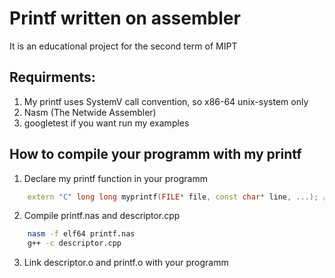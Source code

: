 # Printf written on assembler
It is an educational project for the second term of MIPT 
## Requirments:
1. My printf uses SystemV call convention, so x86-64 unix-system only
1. Nasm (The Netwide Assembler)
1. googletest if you want run my examples
## How to compile your programm with my printf
1. Declare my printf function in your programm
```c++
    extern "C" long long myprintf(FILE* file, const char* line, ...); // return count of printed symbols
```
2. Compile printf.nas and descriptor.cpp
```sh
    nasm -f elf64 printf.nas
    g++ -c descriptor.cpp
```
3. Link descriptor.o and printf.o with your programm


